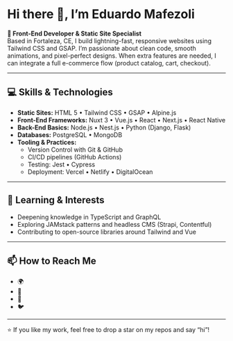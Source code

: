 # Hi there 👋, I’m Eduardo Mafezoli

**🚀 Front-End Developer & Static Site Specialist**  
Based in Fortaleza, CE, I build lightning-fast, responsive websites using Tailwind CSS and GSAP. I’m passionate about clean code, smooth animations, and pixel-perfect designs. When extra features are needed, I can integrate a full e-commerce flow (product catalog, cart, checkout).

---

## 💻 Skills & Technologies

- **Static Sites:** HTML 5 • Tailwind CSS • GSAP • Alpine.js  
- **Front-End Frameworks:** Nuxt 3 • Vue.js • React • Next.js • React Native  
- **Back-End Basics:** Node.js • Nest.js • Python (Django, Flask)  
- **Databases:** PostgreSQL • MongoDB  
- **Tooling & Practices:**  
  - Version Control with Git & GitHub  
  - CI/CD pipelines (GitHub Actions)  
  - Testing: Jest • Cypress  
  - Deployment: Vercel • Netlify • DigitalOcean  

---

## 🌱 Learning & Interests
- Deepening knowledge in TypeScript and GraphQL  
- Exploring JAMstack patterns and headless CMS (Strapi, Contentful)  
- Contributing to open-source libraries around Tailwind and Vue  

---

## 📫 How to Reach Me
- 🌍   
- 📨   
- 💼 
- 🐦 

---

⭐ If you like my work, feel free to drop a star on my repos and say “hi”!  
